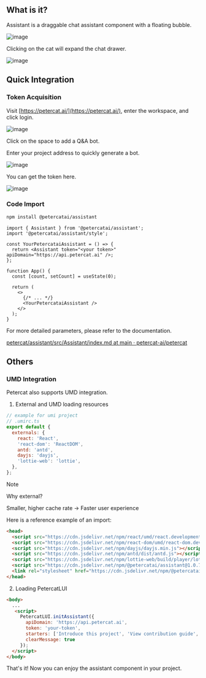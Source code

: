  ## What is it?

Assistant is a draggable chat assistant component with a floating bubble.

![image](https://github.com/user-attachments/assets/abb03434-792a-4b19-b88e-a6e91d60eb92)

Clicking on the cat will expand the chat drawer.

![image](https://github.com/user-attachments/assets/4d396121-ca2d-42ab-828b-80f4a529e278)

## Quick Integration

### Token Acquisition

Visit [https://petercat.ai/](https://petercat.ai/), enter the workspace, and click login.

![image](https://github.com/user-attachments/assets/35bb6659-8a8d-4894-ae4a-4869bffd9967)

Click on the space to add a Q&A bot.

Enter your project address to quickly generate a bot.

![image](https://github.com/user-attachments/assets/4aac8b0f-52ce-4198-b4d5-90afbfbd6fed)

You can get the token here.

![image](https://github.com/user-attachments/assets/36d8132a-23ed-4582-b45b-94ac9b15f34d)

### Code Import

```zsh
npm install @petercatai/assistant
```

```tsx
import { Assistant } from '@petercatai/assistant';
import '@petercatai/assistant/style';

const YourPetercataiAssistant = () => {
  return <Assistant token="<your token>" apiDomain="https://api.petercat.ai" />;
};

function App() {
  const [count, setCount] = useState(0);

  return (
    <>
      {/* ... */}
      <YourPetercataiAssistant />
    </>
  );
}
```

For more detailed parameters, please refer to the documentation.

[petercat/assistant/src/Assistant/index.md at main · petercat-ai/petercat](https://github.com/petercat-ai/petercat/blob/main/assistant/src/Assistant/index.md#api)

## Others

### UMD Integration

Petercat also supports UMD integration.

1. External and UMD loading resources

```js
// example for umi project
// .umirc.ts
export default {
  externals: {
    react: 'React',
    'react-dom': 'ReactDOM',
    antd: 'antd',
    dayjs: 'dayjs',
    'lottie-web': 'lottie',
  },
};
```

> [!NOTE]
> Why external?
>
> Smaller, higher cache rate -> Faster user experience

Here is a reference example of an import:

```html
<head>
  <script src="https://cdn.jsdelivr.net/npm/react/umd/react.development.js"></script>
  <script src="https://cdn.jsdelivr.net/npm/react-dom/umd/react-dom.development.js"></script>
  <script src="https://cdn.jsdelivr.net/npm/dayjs/dayjs.min.js"></script>
  <script src="https://cdn.jsdelivr.net/npm/antd/dist/antd.js"></script>
  <script src="https://cdn.jsdelivr.net/npm/lottie-web/build/player/lottie.js"></script>
  <script src="https://cdn.jsdelivr.net/npm/@petercatai/assistant@1.0.7/dist/umd/assistant.min.js"></script>
  <link rel="stylesheet" href="https://cdn.jsdelivr.net/npm/@petercatai/assistant@1.0.7/dist/umd/assistant.min.css">
</head>
```

2. Loading PetercatLUI

```html
<body>
  ...
   <script>
     PetercatLUI.initAssistant({
       apiDomain: 'https://api.petercat.ai',
       token: 'your-token',
       starters: ['Introduce this project', 'View contribution guide', 'How can I get started quickly'],
       clearMessage: true
     });
  </script>
</body>
```

That's it! Now you can enjoy the assistant component in your project.  

